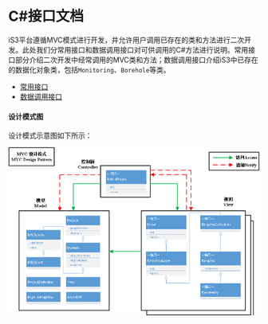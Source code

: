 # C#接口文档

iS3平台遵循MVC模式进行开发，并允许用户调用已存在的类和方法进行二次开发。此处我们分常用接口和数据调用接口对可供调用的C#方法进行说明。常用接口部分介绍二次开发中经常调用的MVC类和方法；数据调用接口介绍iS3中已存在的数据化对象类，包括`Monitoring`、`Borehole`等类。

   * [常用接口](./part2/常用接口.md)
   * [数据调用接口](./part2/数据调用接口.md)



#### 设计模式图

设计模式示意图如下所示：

<img src="./img/client10.png" style="zoom:75%;" />

